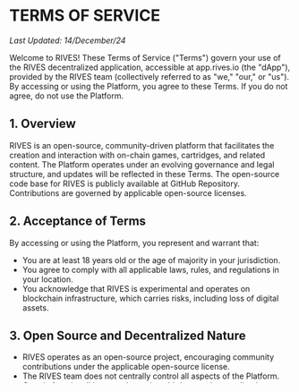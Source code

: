 # TERMS OF SERVICE

*Last Updated: 14/December/24*

Welcome to RIVES! These Terms of Service ("Terms") govern your use of the RIVES
decentralized application, accessible at app.rives.io (the "dApp"), provided by the RIVES team
(collectively referred to as "we," "our," or "us"). By accessing or using the Platform, you agree to
these Terms. If you do not agree, do not use the Platform.

## 1. Overview
RIVES is an open-source, community-driven platform that facilitates the creation and interaction
with on-chain games, cartridges, and related content. The Platform operates under an evolving
governance and legal structure, and updates will be reflected in these Terms.
The open-source code base for RIVES is publicly available at GitHub Repository. Contributions
are governed by applicable open-source licenses.

## 2. Acceptance of Terms
By accessing or using the Platform, you represent and warrant that:
- You are at least 18 years old or the age of majority in your jurisdiction.
- You agree to comply with all applicable laws, rules, and regulations in your location.
- You acknowledge that RIVES is experimental and operates on blockchain infrastructure, which
carries risks, including loss of digital assets.

## 3. Open Source and Decentralized Nature
- RIVES operates as an open-source project, encouraging community contributions under the
applicable open-source license.
- The RIVES team does not centrally control all aspects of the Platform. Certain functionalities
may depend on third-party decentralized protocols or community contributions.

## 4. Disclaimer of Liability
- No Guarantees: The Platform is provided "as is" without warranties of any kind, whether
express or implied, including, but not limited to, merchantability, fitness for a particular purpose,
or non-infringement.
- Blockchain Risks: Transactions conducted through the Platform may involve digital assets on
blockchain networks. We are not responsible for any losses, including those due to smart contract
errors, bugs, or network instability.
- Third-Party Content: The Platform may interact with third-party tools, content, or protocols.
We are not responsible for third-party actions or failures.

## 5. User Responsibilities
- Compliance: You are solely responsible for ensuring your use of the Platform complies with
applicable laws in your jurisdiction.
- Security: You are responsible for the security of your digital wallets and private keys. Never
share sensitive credentials.

## 6. Intellectual Property
- RIVES is open-source, and contributions are governed by the applicable open-source licenses.
- Users retain ownership of their original content but grant the RIVES community a perpetual,
non-exclusive license to use, modify, and share contributions within the Platform ecosystem.

## 7. Modifications to the Terms
We may update these Terms as the Platform evolves. Updates will be posted on the Platform, and
your continued use constitutes acceptance of the revised Terms.

## 8. Fees
Transactions on the Platform may incur network fees (e.g., gas fees). These fees are determined
by the blockchain network and are not controlled by RIVES.

## 9. Limitation of Liability
To the fullest extent permitted under applicable laws, RIVES and its contributors will not be
liable for:
- Indirect, incidental, or consequential damages;
- Loss of digital assets, profits, or data;
- Actions of third parties, including other users or developers.

## 10. Dispute Resolution
Any disputes arising from or related to these Terms shall be resolved in accordance with general
principles of neutrality and fairness. The Platform does not tie itself to any specific jurisdiction
but encourages parties to resolve disputes amicably or through mutually agreed arbitration
mechanisms.

## 11. Future Governance
As RIVES evolves, governance structures may change, including the potential formation of a
DAO, foundation, or other legal entity. These Terms will be updated to reflect new governance
frameworks.

## 12. Contests and Prizes
From time to time, the Platform may host contests or competitions to encourage participation and
creativity within the RIVES community. By participating in these contests, you agree to the
following terms:
- No Guarantee: Prizes are not guaranteed and are distributed at our sole discretion.
- Eligibility: Participation in contests is subject to eligibility criteria specified in the contest rules.
- No Liability: We are not responsible for any disputes, losses, or issues arising from your
participation in contests or receipt of prizes.
- Modification or Cancellation: We reserve the right to modify or cancel contests at any time
without notice.

## 13. Contact Information
For questions or concerns, contact us at hello@rives.io
